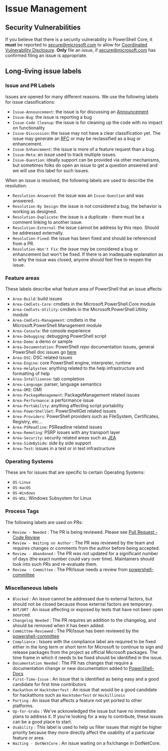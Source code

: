 # Issue Management

## Security Vulnerabilities

If you believe that there is a security vulnerability in PowerShell Core,
it **must** be reported to [secure@microsoft.com](https://technet.microsoft.com/security/ff852094.aspx) to allow for [Coordinated Vulnerability Disclosure](https://technet.microsoft.com/security/dn467923).
**Only** file an issue, if [secure@microsoft.com](https://www.microsoft.com/en-us/msrc/faqs-report-an-issue?rtc=1) has confirmed filing an issue is appropriate.

## Long-living issue labels

### Issue and PR Labels

Issues are opened for many different reasons.
We use the following labels for issue classifications:

* `Issue-Announcement`: the issue is for discussing an [Announcement](https://github.com/PowerShell/Announcements)
* `Issue-Bug`: the issue is reporting a bug
* `Issue-Code Cleanup`: the issue is for cleaning up the code with no impact on functionality
* `Issue-Discussion`: the issue may not have a clear classification yet.
  The issue may generate an [RFC][ln-rfc] or may be reclassified as a bug or enhancement.
* `Issue-Enhancement`: the issue is more of a feature request than a bug.
* `Issue-Meta`: an issue used to track multiple issues.
* `Issue-Question`: ideally support can be provided via other mechanisms,
  but sometimes folks do open an issue to get a question answered and we will use this label for such issues.

[ln-rfc]: https://github.com/PowerShell/PowerShell-RFC

When an issue is resolved, the following labels are used to describe the resolution:

* `Resolution-Answered`: the issue was an `Issue-Question` and was answered.
* `Resolution-By Design`: the issue is not considered a bug, the behavior is working as designed.
* `Resolution-Duplicate`: the issue is a duplicate - there must be a comment linking to another issue.
* `Resolution-External`: the issue cannot be address by this repo.  Should be addressed externally.
* `Resolution-Fixed`: the issue has been fixed and should be referenced from a PR.
* `Resolution-Won't Fix`: the issue may be considered a bug or enhancement but won't be fixed.
  If there is an inadequate explanation as to why the issue was closed,
  anyone should feel free to reopen the issue.

### Feature areas

These labels describe what feature area of PowerShell that an issue affects:

* `Area-Build`: build issues
* `Area-Cmdlets-Core`: cmdlets in the Microsoft.PowerShell.Core module
* `Area-Cmdlets-Utility`: cmdlets in the Microsoft.PowerShell.Utility module
* `Area-Cmdlets-Management`: cmdlets in the Microsoft.PowerShell.Management module
* `Area-Console`: the console experience
* `Area-Debugging`: debugging PowerShell script
* `Area-Demo`: a demo or sample
* `Area-Documentation`: PowerShell *repo* documentation issues, general PowerShell doc issues go [here](https://github.com/PowerShell/PowerShell-Docs/issues)
* `Area-DSC`: DSC related issues
* `Area-Engine`: core PowerShell engine, interpreter, runtime
* `Area-HelpSystem`: anything related to the help infrastructure and formatting of help
* `Area-Intellisense`: tab completion
* `Area-Language`: parser, language semantics
* `Area-OMI`: OMI
* `Area-PackageManagement`: PackageManagement related issues
* `Area-Performance`: a performance issue
* `Area-Portability`: anything affecting script portability
* `Area-PowerShellGet`: PowerShellGet related issues
* `Area-Providers`: PowerShell providers such as FileSystem, Certificates, Registry, etc...
* `Area-PSReadline`: PSReadline related issues
* `Area-Remoting`: PSRP issues with any transport layer
* `Area-Security`: security related areas such as [JEA](https://github.com/powershell/JEA)
* `Area-SideBySide`: side by side support
* `Area-Test`: issues in a test or in test infrastructure

### Operating Systems

These are for issues that are specific to certain Operating Systems:

* `OS-Linux`
* `OS-macOS`
* `OS-Windows`
* `OS-WSL`: Windows Subsystem for Linux

### Process Tags

The following labels are used on PRs:

* `Review - Needed` : The PR is being reviewed.  Please see [Pull Request - Code Review](https://github.com/PowerShell/PowerShell/blob/master/.github/CONTRIBUTING.md#pull-request---code-review)
* `Review - Waiting on Author` : The PR was reviewed by the team and requires changes or comments from the author before being accepted.
* `Review - Abandoned` : The PR was not updated for a significant number of days (the exact number could vary over time).
  Maintainers should look into such PRs and re-evaluate them.
* `Review - Committee` : The PR/Issue needs a review from [powershell-committee](../community/governance.md#powershell-committee)

### Miscellaneous labels

* `Blocked` : An issue cannot be addressed due to external factors,
  but should not be closed because those external factors are temporary.
* `BVT/DRT` : An issue affecting or exposed by tests that have not been open sourced.
* `Changelog Needed` : The PR requires an addition to the changelog,
  and should be removed when it has been added.
* `Committee-Reviewed` : The PR/Issue has been reviewed by the [powershell-committee](../community/governance.md#powershell-committee)
* `Compliance` : Issues with the compliance label are required to be fixed either in the long term or short term for
  Microsoft to continue to sign and release packages from the project as official Microsoft packages.
  The time frame in which it needs to be fixed should be identified in the issue.
* `Documentation Needed` : The PR has changes that require a documentation change or new documentation added to [PowerShell-Docs](https://github.com/powershell/powershell-docs)
* `First-Time-Issue` : An issue that is identified as being easy and a good candidate for first time contributors
* `Hackathon` or `Hacktoberfest` : An issue that would be a good candidate for hackathons such as `Hacktoberfest` or `Hackillinois`
* `Porting` : An issue that affects a feature not yet ported to other platforms.
* `Up-for-Grabs` : We've acknowledged the issue but have no immediate plans to address it.
  If you're looking for a way to contribute, these issues can be a good place to start.
* `Usability` : This label is used to help us filter issues that might be higher priority
  because they more directly affect the usability of a particular feature or area.
* `Waiting - DotNetCore` : An issue waiting on a fix/change in DotNetCore.
